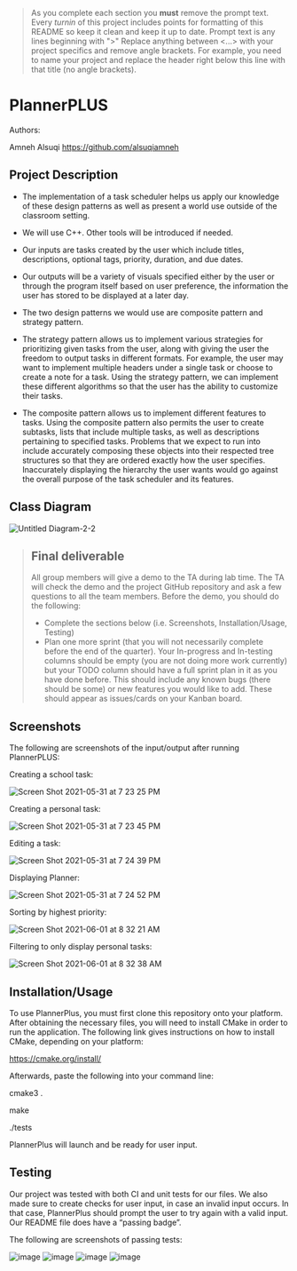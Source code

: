  > As you complete each section you **must** remove the prompt text. Every *turnin* of this project includes points for formatting of this README so keep it clean and keep it up to date. 
 > Prompt text is any lines beginning with "\>"
 > Replace anything between \<...\> with your project specifics and remove angle brackets. For example, you need to name your project and replace the header right below this line with that title (no angle brackets). 
# PlannerPLUS

 
 Authors: 
 
 Amneh Alsuqi https://github.com/alsuqiamneh
   
 
## Project Description

 * The implementation of a task scheduler helps us apply our knowledge of these design patterns as well as present a world use outside of the classroom setting. 

 * We will use C++. Other tools will be introduced if needed. 
 
 * Our inputs are tasks created by the user which include titles, descriptions, optional tags, priority, duration, and due dates.         
 * Our outputs will be a variety of visuals specified either by the user or through the program itself based on user preference, the information the user has stored to be displayed at a later day.


* The two design patterns we would use are composite pattern and strategy pattern.
* The strategy pattern allows us to implement various strategies for prioritizing given tasks from the user, along with giving the user the freedom to output tasks in different formats. For example, the user may want to implement multiple headers under a single task or choose to create a note for a task. Using the strategy pattern, we can implement these different algorithms so that the user has the ability to customize their tasks. 
* The composite pattern allows us to implement different features to tasks. Using the composite pattern also permits the user to create subtasks, lists that include multiple tasks, as well as descriptions pertaining to specified tasks. Problems that we expect to run into include accurately composing these objects into their respected tree structures so that they are ordered exactly how the user specifies. Inaccurately displaying the hierarchy the user wants would go against the overall purpose of the task scheduler and its features.  




## Class Diagram
![Untitled Diagram-2-2](https://user-images.githubusercontent.com/81607334/120364446-1b284500-c2c2-11eb-81dd-e6bb4dc98166.png)



 > ## Final deliverable
 > All group members will give a demo to the TA during lab time. The TA will check the demo and the project GitHub repository and ask a few questions to all the team members. 
 > Before the demo, you should do the following:
 > * Complete the sections below (i.e. Screenshots, Installation/Usage, Testing)
 > * Plan one more sprint (that you will not necessarily complete before the end of the quarter). Your In-progress and In-testing columns should be empty (you are not doing more work currently) but your TODO column should have a full sprint plan in it as you have done before. This should include any known bugs (there should be some) or new features you would like to add. These should appear as issues/cards on your Kanban board. 
 
 ## Screenshots
 The following are screenshots of the input/output after running PlannerPLUS:
 
 Creating a school task:
 
 ![Screen Shot 2021-05-31 at 7 23 25 PM](https://user-images.githubusercontent.com/81607334/120348970-89650b80-c2b2-11eb-8619-fd7f688aa981.png)
 
 Creating a personal task:
 
 ![Screen Shot 2021-05-31 at 7 23 45 PM](https://user-images.githubusercontent.com/81607334/120348999-908c1980-c2b2-11eb-95f8-587464589892.png)
 
 Editing a task:
 
 ![Screen Shot 2021-05-31 at 7 24 39 PM](https://user-images.githubusercontent.com/81607334/120349031-984bbe00-c2b2-11eb-8d15-04d8073d8a3c.png)
 
 Displaying Planner:
 
 ![Screen Shot 2021-05-31 at 7 24 52 PM](https://user-images.githubusercontent.com/81607334/120349063-9eda3580-c2b2-11eb-9095-bc87c86ce5a9.png)
 
 Sorting by highest priority:
 
 ![Screen Shot 2021-06-01 at 8 32 21 AM](https://user-images.githubusercontent.com/81607334/120350988-515ec800-c2b4-11eb-9fbe-57d54b581dbd.png)
 
 Filtering to only display personal tasks:
 
 ![Screen Shot 2021-06-01 at 8 32 38 AM](https://user-images.githubusercontent.com/81607334/120351072-650a2e80-c2b4-11eb-976d-6d83f4492f3b.png)

 
 ## Installation/Usage
 To use PlannerPlus, you must first clone this repository onto your platform.
After obtaining the necessary files, you will need to install CMake in order to run the application.
The following link gives instructions on how to install CMake, depending on your platform:

https://cmake.org/install/

Afterwards, paste the following into your command line:

cmake3 .

make

./tests

PlannerPlus will launch and be ready for user input. 
 ## Testing
 Our project was tested with both CI and unit tests for our files. We also made sure to create checks for user input, in case an invalid input occurs. In that case, PlannerPlus should prompt the user to try again with a valid input. Our README file does have a “passing badge”. 
 
 The following are screenshots of passing tests:
 
 ![image](https://user-images.githubusercontent.com/81607334/120364579-4a3eb680-c2c2-11eb-8cbe-a97913db7c68.png)
 ![image](https://user-images.githubusercontent.com/81607334/120364865-98ec5080-c2c2-11eb-815e-16a170c788b7.png)
 ![image](https://user-images.githubusercontent.com/81607334/120364644-5d518680-c2c2-11eb-8f15-8e5a62bb4e0c.png)
 ![image](https://user-images.githubusercontent.com/81607334/120364661-62163a80-c2c2-11eb-9a28-4afb299479f8.png)


 
